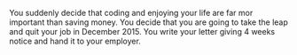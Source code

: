 You suddenly decide that coding and enjoying your life are far mor important than saving money. 
You decide that you are going to take the leap and quit your job in December 2015. 
You write your letter giving 4 weeks notice and hand it to your employer.
